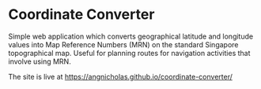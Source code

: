 # Coordinate Converter

Simple web application which converts geographical latitude and longitude values into Map Reference Numbers (MRN) on the standard Singapore topographical map. Useful for planning routes for navigation activities that involve using MRN.

The site is live at https://angnicholas.github.io/coordinate-converter/